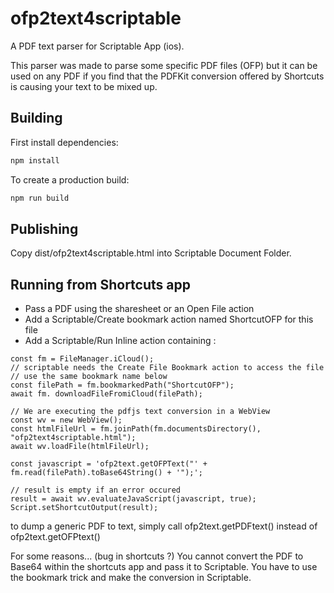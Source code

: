 
# ofp2text4scriptable

A PDF text parser for Scriptable App (ios).

This parser was made to parse some specific PDF files (OFP) but it can be used
on any PDF if you find that the PDFKit conversion offered by Shortcuts is
causing your text to be mixed up.

## Building

First install dependencies:

```sh
npm install
```

To create a production build:

```sh
npm run build
```

## Publishing

Copy dist/ofp2text4scriptable.html into Scriptable Document Folder.

## Running from Shortcuts app

- Pass a PDF using the sharesheet or an Open File action
- Add a Scriptable/Create bookmark action named ShortcutOFP for this file
- Add a Scriptable/Run Inline action containing :

```
const fm = FileManager.iCloud();
// scriptable needs the Create File Bookmark action to access the file
// use the same bookmark name below
const filePath = fm.bookmarkedPath("ShortcutOFP");
await fm. downloadFileFromiCloud(filePath);

// We are executing the pdfjs text conversion in a WebView
const wv = new WebView();
const htmlFileUrl = fm.joinPath(fm.documentsDirectory(), "ofp2text4scriptable.html");
await wv.loadFile(htmlFileUrl);

const javascript = 'ofp2text.getOFPText("' + fm.read(filePath).toBase64String() + '");';

// result is empty if an error occured
result = await wv.evaluateJavaScript(javascript, true);
Script.setShortcutOutput(result);
```

to dump a generic PDF to text, simply call ofp2text.getPDFtext()
instead of ofp2text.getOFPtext()

For some reasons... (bug in shortcuts ?) You cannot convert the PDF to Base64
within the shortcuts app and pass it to Scriptable. You have to use the bookmark
trick and make the conversion in Scriptable.

